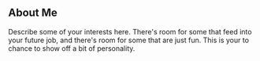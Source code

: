 ## About Me

Describe some of your interests here. There's room for some that feed into your future job, and there's room for some that are just fun. This is your to chance to show off a bit of personality.